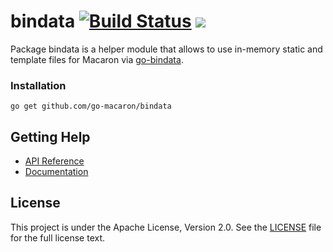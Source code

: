 # bindata [![Build Status](https://travis-ci.org/go-macaron/bindata.svg?branch=master)](https://travis-ci.org/go-macaron/bindata) [![](http://gocover.io/_badge/github.com/go-macaron/bindata)](http://gocover.io/github.com/go-macaron/bindata)

Package bindata is a helper module that allows to use in-memory static and template files for Macaron via [go-bindata](https://github.com/jteeuwen/go-bindata).

### Installation

	go get github.com/go-macaron/bindata

## Getting Help

- [API Reference](https://gowalker.org/github.com/go-macaron/bindata)
- [Documentation](http://go-macaron.com/docs/middlewares/bindata)

## License

This project is under the Apache License, Version 2.0. See the [LICENSE](LICENSE) file for the full license text.
